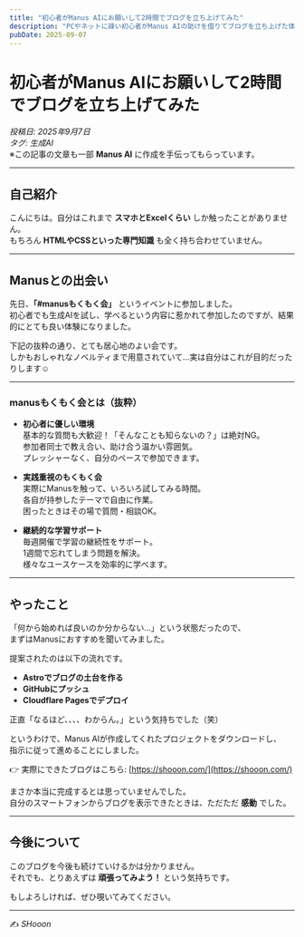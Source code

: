 ```yaml
---
title: "初心者がManus AIにお願いして2時間でブログを立ち上げてみた"
description: "PCやネットに疎い初心者がManus AIの助けを借りてブログを立ち上げた体験談"
pubDate: 2025-09-07
---
```


# 初心者がManus AIにお願いして2時間でブログを立ち上げてみた

*投稿日: 2025年9月7日*  
*タグ: 生成AI*  
※この記事の文章も一部 **Manus AI** に作成を手伝ってもらっています。

---

## 自己紹介

こんにちは。自分はこれまで **スマホとExcelくらい** しか触ったことがありません。  
もちろん **HTMLやCSSといった専門知識** も全く持ち合わせていません。  

---

## Manusとの出会い

先日、**「#manusもくもく会」** というイベントに参加しました。  
初心者でも生成AIを試し、学べるという内容に惹かれて参加したのですが、結果的にとても良い体験になりました。  

下記の抜粋の通り、とても居心地のよい会です。  
しかもおしゃれなノベルティまで用意されていて…実は自分はこれが目的だったりします☺️

---

### manusもくもく会とは（抜粋）

- **初心者に優しい環境**  
  基本的な質問も大歓迎！「そんなことも知らないの？」は絶対NG。  
  参加者同士で教え合い、助け合う温かい雰囲気。  
  プレッシャーなく、自分のペースで参加できます。  

- **実践重視のもくもく会**  
  実際にManusを触って、いろいろ試してみる時間。  
  各自が持参したテーマで自由に作業。  
  困ったときはその場で質問・相談OK。  

- **継続的な学習サポート**  
  毎週開催で学習の継続性をサポート。  
  1週間で忘れてしまう問題を解決。  
  様々なユースケースを効率的に学べます。  

---

## やったこと

「何から始めれば良いのか分からない…」という状態だったので、  
まずはManusにおすすめを聞いてみました。  

提案されたのは以下の流れです。

- **Astroでブログの土台を作る**  
- **GitHubにプッシュ**  
- **Cloudflare Pagesでデプロイ**  

正直「なるほど、、、、わからん。」という気持ちでした（笑）  

というわけで、Manus AIが作成してくれたプロジェクトをダウンロードし、  
指示に従って進めることにしました。  

👉 実際にできたブログはこちら: [https://shooon.com/](https://shooon.com/)  

まさか本当に完成するとは思っていませんでした。  
自分のスマートフォンからブログを表示できたときは、ただただ **感動** でした。  

---

## 今後について

このブログを今後も続けていけるかは分かりません。  
それでも、とりあえずは **頑張ってみよう！** という気持ちです。  

もしよろしければ、ぜひ覗いてみてください。  

---

✍️ *SHooon*

